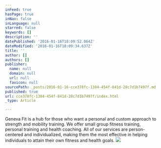 ```yaml
---
inFeed: true
hasPage: true
inNav: false
inLanguage: null
starred: false
keywords: []
description: ''
datePublished: '2016-01-16T18:09:52.064Z'
dateModified: '2016-01-16T18:09:34.637Z'
title: ''
author: []
authors: []
publisher:
  name: null
  domain: null
  url: null
  favicon: null
sourcePath: _posts/2016-01-16-cce378fc-1384-454f-841d-28c7d1b7497f.md
published: true
url: cce378fc-1384-454f-841d-28c7d1b7497f/index.html
_type: Article

---
```

Geneva Fit is a hub for those who want a personal and custom approach to strength and mobility training.  We offer small group fitness training, personal training and health coaching.  All of our services are person-centered and individualized, making them the most effective in helping individuals to attain their own fitness and health goals.
![](https://the-grid-user-content.s3-us-west-2.amazonaws.com/8e9930ea-6176-4f03-9472-6d89176d39d6.jpg)